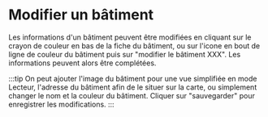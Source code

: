 # Modifier un bâtiment

Les informations d'un bâtiment peuvent être modifiées en cliquant sur le crayon de couleur en bas de la fiche du bâtiment, ou sur l'icone en bout de ligne de couleur du bâtiment puis sur "modifier le bâtiment XXX". Les informations peuvent alors être complétées.


:::tip On peut ajouter l'image du bâtiment pour une vue simplifiée en mode Lecteur, l'adresse du bâtiment afin de le situer sur la carte, ou simplement changer le nom et la couleur du bâtiment. Cliquer sur "sauvegarder" pour enregistrer les modifications.
:::